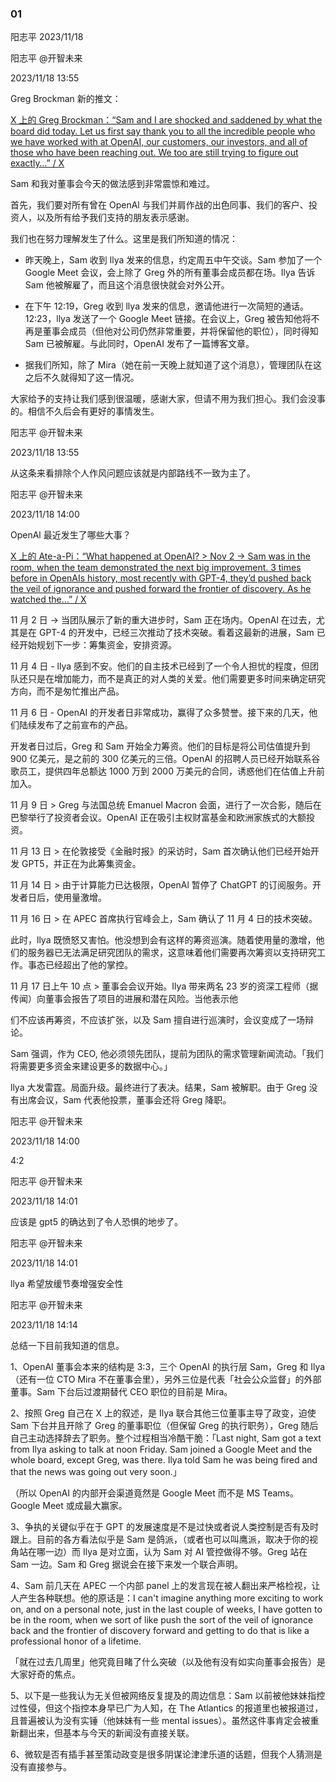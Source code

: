 ### 01

阳志平 2023/11/18

阳志平 @开智未来

2023/11/18 13:55

Greg Brockman 新的推文：

[X 上的 Greg Brockman：“Sam and I are shocked and saddened by what the board did today. Let us first say thank you to all the incredible people who we have worked with at OpenAI, our customers, our investors, and all of those who have been reaching out. We too are still trying to figure out exactly…” / X](https://twitter.com/gdb/status/1725736242137182594)

Sam 和我对董事会今天的做法感到非常震惊和难过。

首先，我们要对所有曾在 OpenAl 与我们并肩作战的出色同事、我们的客户、投资人，以及所有给予我们支持的朋友表示感谢。

我们也在努力理解发生了什么。这里是我们所知道的情况：

- 昨天晚上，Sam 收到 llya 发来的信息，约定周五中午交谈。Sam 参加了一个 Google Meet 会议，会上除了 Greg 外的所有董事会成员都在场。Ilya 告诉 Sam 他被解雇了，而且这个消息很快就会对外公开。

- 在下午 12:19，Greg 收到 llya 发来的信息，邀请他进行一次简短的通话。12:23，llya 发送了一个 Google Meet 链接。在会议上，Greg 被告知他将不再是董事会成员（但他对公司仍然非常重要，并将保留他的职位），同时得知 Sam 已被解雇。与此同时，OpenAI 发布了一篇博客文章。

- 据我们所知，除了 Mira（她在前一天晚上就知道了这个消息），管理团队在这之后不久就得知了这一情况。

大家给予的支持让我们感到很温暖，感谢大家，但请不用为我们担心。我们会没事的。相信不久后会有更好的事情发生。

阳志平 @开智未来

2023/11/18 13:55

从这条来看排除个人作风问题应该就是内部路线不一致为主了。

阳志平 @开智未来

2023/11/18 14:00

OpenAl 最近发生了哪些大事？

[X 上的 Ate-a-Pi：“What happened at OpenAI? &gt; Nov 2 -&gt; Sam was in the room, when the team demonstrated the next big improvement. 3 times before in OpenAIs history, most recently with GPT-4, they’d pushed back the veil of ignorance and pushed forward the frontier of discovery. As he watched the…” / X](https://twitter.com/i/web/status/1725724907722752008)

11 月 2 日 -> 当团队展示了新的重大进步时，Sam 正在场内。OpenAl 在过去，尤其是在 GPT-4 的开发中，已经三次推动了技术突破。看着这最新的进展，Sam 已经开始规划下一步：筹集资金，安排资源。

11 月 4 日 - llya 感到不安。他们的自主技术已经到了一个令人担忧的程度，但团队还只是在增加能力，而不是真正的对人类的关爱。他们需要更多时间来确定研究方向，而不是匆忙推出产品。

11 月 6 日 - OpenAI 的开发者日非常成功，赢得了众多赞誉。接下来的几天，他们陆续发布了之前宣布的产品。

开发者日过后，Greg 和 Sam 开始全力筹资。他们的目标是将公司估值提升到 900 亿美元，是之前的 300 亿美元的三倍。OpenAl 的招聘人员已经开始联系谷歌员工，提供四年总额达 1000 万到 2000 万美元的合同，诱惑他们在估值上升前加入。

11 月 9 日 > Greg 与法国总统 Emanuel Macron 会面，进行了一次合影，随后在巴黎举行了投资者会议。OpenAI 正在吸引主权财富基金和欧洲家族式的大额投资。

11 月 13 日 > 在伦敦接受《金融时报》的采访时，Sam 首次确认他们已经开始开发 GPT5，并正在为此筹集资金。

11 月 14 日 > 由于计算能力已达极限，OpenAl 暂停了 ChatGPT 的订阅服务。开发者日后，使用量激增。

11 月 16 日 > 在 APEC 首席执行官峰会上，Sam 确认了 11 月 4 日的技术突破。

此时，llya 既愤怒又害怕。他没想到会有这样的筹资巡演。随着使用量的激增，他们的服务器已无法满足研究团队的需求，这意味着他们需要再次筹资以支持研究工作。事态已经超出了他的掌控。

11 月 17 日上午 10 点 > 董事会会议开始。Ilya 带来两名 23 岁的资深工程师（据传闻）向董事会报告了项目的进展和潜在风险。当他表示他

们不应该再筹资，不应该扩张，以及 Sam 擅自进行巡演时，会议变成了一场辩论。

Sam 强调，作为 CEO, 他必须领先团队，提前为团队的需求管理新闻流动。「我们将需要更多资金来建设更多的数据中心。」

llya 大发雷霆。局面升级。最终进行了表决。结果，Sam 被解职。由于 Greg 没有出席会议，Sam 代表他投票，董事会还将 Greg 降职。

阳志平 @开智未来

2023/11/18 14:00

4:2

阳志平 @开智未来

2023/11/18 14:01

应该是 gpt5 的确达到了令人恐惧的地步了。

阳志平 @开智未来

2023/11/18 14:01

llya 希望放缓节奏增强安全性

阳志平 @开智未来

2023/11/18 14:14

总结一下目前我知道的信息。

1、OpenAI 董事会本来的结构是 3:3，三个 OpenAI 的执行层 Sam，Greg 和 Ilya（还有一位 CTO Mira 不在董事会里），另外三位是代表「社会公众监督」的外部董事。Sam 下台后过渡期替代 CEO 职位的目前是 Mira。

2、按照 Greg 自己在 X 上的叙述，是 Ilya 联合其他三位董事主导了政变，迫使 Sam 下台并且开除了 Greg 的董事职位（但保留 Greg 的执行职务），Greg 随后自己主动选择辞去了职务。整个过程相当冷酷干脆：「Last night, Sam got a text from Ilya asking to talk at noon Friday. Sam joined a Google Meet and the whole board, except Greg, was there. Ilya told Sam he was being fired and that the news was going out very soon.」

（所以 OpenAI 的内部开会渠道竟然是 Google Meet 而不是 MS Teams。Google Meet 或成最大赢家。

3、争执的关键似乎在于 GPT 的发展速度是不是过快或者说人类控制是否有及时跟上。目前的各方看法似乎是 Sam 是鸽派，（或者也可以叫鹰派，取决于你的视角站在哪一边）而 Ilya 是对立面，认为 Sam 对 AI 管控做得不够。Greg 站在 Sam 一边。Sam 和 Greg 据说会在接下来发一个联合声明。

4、Sam 前几天在 APEC 一个内部 panel 上的发言现在被人翻出来严格检视，让人产生各种联想。他的原话是：I can't imagine anything more exciting to work on, and on a personal note, just in the last couple of weeks, I have gotten to be in the room, when we sort of like push the sort of the veil of ignorance back and the frontier of discovery forward and getting to do that is like a professional honor of a lifetime.

「就在过去几周里」他究竟目睹了什么突破（以及他有没有如实向董事会报告）是大家好奇的焦点。

5、以下是一些我认为无关但被网络反复提及的周边信息：Sam 以前被他妹妹指控过性侵，但这个指控本身早已广为人知，在 The Atlantics 的报道里也被报道过，且普遍被认为没有实锤（他妹妹有一些 mental issues）。虽然这件事肯定会被重新翻出来，但基本与今天的新闻没有直接关联。

6、微软是否有插手甚至策动政变是很多阴谋论津津乐道的话题，但我个人猜测是没有直接参与。
